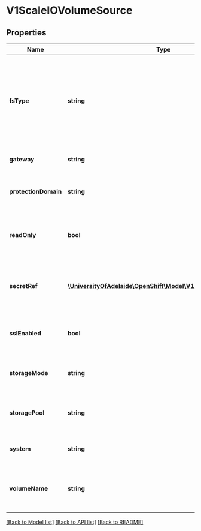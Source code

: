 # V1ScaleIOVolumeSource

## Properties
Name | Type | Description | Notes
------------ | ------------- | ------------- | -------------
**fsType** | **string** | Filesystem type to mount. Must be a filesystem type supported by the host operating system. Ex. \&quot;ext4\&quot;, \&quot;xfs\&quot;, \&quot;ntfs\&quot;. Implicitly inferred to be \&quot;ext4\&quot; if unspecified. | [optional] 
**gateway** | **string** | The host address of the ScaleIO API Gateway. | 
**protectionDomain** | **string** | The name of the Protection Domain for the configured storage (defaults to \&quot;default\&quot;). | [optional] 
**readOnly** | **bool** | Defaults to false (read/write). ReadOnly here will force the ReadOnly setting in VolumeMounts. | [optional] 
**secretRef** | [**\UniversityOfAdelaide\OpenShift\Model\V1LocalObjectReference**](V1LocalObjectReference.md) | SecretRef references to the secret for ScaleIO user and other sensitive information. If this is not provided, Login operation will fail. | 
**sslEnabled** | **bool** | Flag to enable/disable SSL communication with Gateway, default false | [optional] 
**storageMode** | **string** | Indicates whether the storage for a volume should be thick or thin (defaults to \&quot;thin\&quot;). | [optional] 
**storagePool** | **string** | The Storage Pool associated with the protection domain (defaults to \&quot;default\&quot;). | [optional] 
**system** | **string** | The name of the storage system as configured in ScaleIO. | 
**volumeName** | **string** | The name of a volume already created in the ScaleIO system that is associated with this volume source. | [optional] 

[[Back to Model list]](../README.md#documentation-for-models) [[Back to API list]](../README.md#documentation-for-api-endpoints) [[Back to README]](../README.md)



